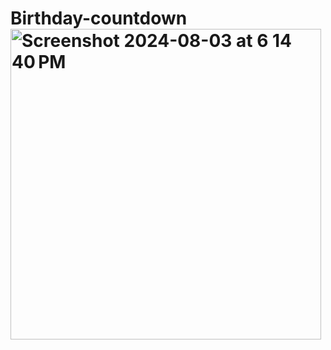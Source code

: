 # Birthday-countdown<img width="497" alt="Screenshot 2024-08-03 at 6 14 40 PM" src="https://github.com/user-attachments/assets/0307ee21-6234-4595-a29f-8137c967b841">
